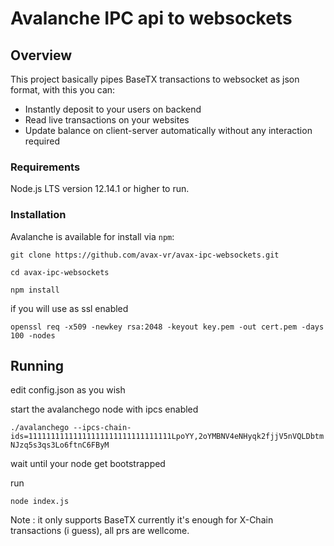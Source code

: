 # Avalanche IPC api to websockets

## Overview 

This project basically pipes BaseTX transactions to websocket as json format, with this you can:

  * Instantly deposit to your users on backend
  * Read live transactions on your websites
  * Update balance on client-server automatically without any interaction required

### Requirements

Node.js LTS version 12.14.1 or higher to run.

### Installation

Avalanche is available for install via `npm`:

`git clone https://github.com/avax-vr/avax-ipc-websockets.git`

`cd avax-ipc-websockets`

`npm install`

if you will use as ssl enabled

`openssl req -x509 -newkey rsa:2048 -keyout key.pem -out cert.pem -days 100 -nodes`


## Running

edit config.json as you wish

start the avalanchego node with ipcs enabled

`./avalanchego --ipcs-chain-ids=11111111111111111111111111111111LpoYY,2oYMBNV4eNHyqk2fjjV5nVQLDbtmNJzq5s3qs3Lo6ftnC6FByM`

wait until your node get bootstrapped 

run

`node index.js`

Note : it only supports BaseTX currently it's enough for X-Chain transactions (i guess), all prs are wellcome.
